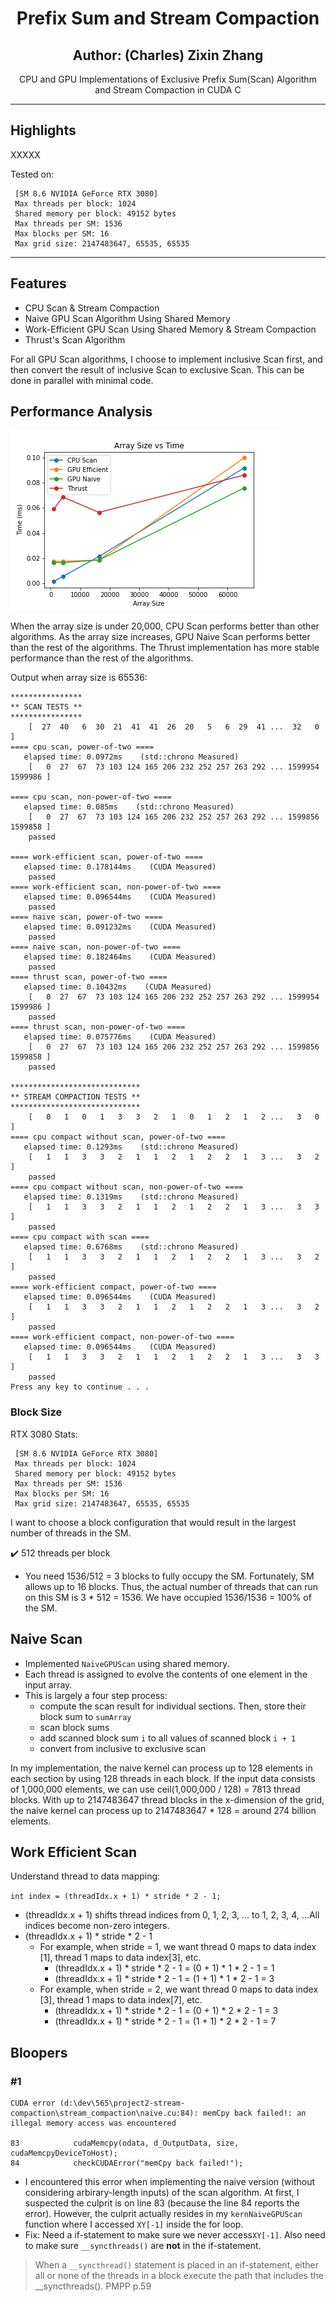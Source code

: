 <p align="center">
  <h1 align="center">Prefix Sum and Stream Compaction</h2>
  <h2 align="center">Author: (Charles) Zixin Zhang</h2>
  <p align="center">
    CPU and GPU Implementations of Exclusive Prefix Sum(Scan) Algorithm and Stream Compaction in CUDA C
  </p>
</p>

---
## Highlights

XXXXX



Tested on: 

```
 [SM 8.6 NVIDIA GeForce RTX 3080]
 Max threads per block: 1024
 Shared memory per block: 49152 bytes
 Max threads per SM: 1536
 Max blocks per SM: 16
 Max grid size: 2147483647, 65535, 65535
```

---

## Features

- CPU Scan & Stream Compaction
- Naive GPU Scan Algorithm Using Shared Memory
- Work-Efficient GPU Scan Using Shared Memory & Stream Compaction
- Thrust's Scan Algorithm

For all GPU Scan algorithms, I choose to implement inclusive Scan first, and then convert the result of inclusive Scan to exclusive Scan. This can be done in parallel with minimal code. 

## Performance Analysis

![scan](images/scan.png)

When the array size is under 20,000, CPU Scan performs better than other algorithms. As the array size increases, GPU Naive Scan performs better than the rest of the algorithms. The Thrust implementation has more stable performance than the rest of the algorithms. 

Output when array size is 65536:

```
****************
** SCAN TESTS **
****************
    [  27  40   6  30  21  41  41  26  20   5   6  29  41 ...  32   0 ]
==== cpu scan, power-of-two ====
   elapsed time: 0.0972ms    (std::chrono Measured)
    [   0  27  67  73 103 124 165 206 232 252 257 263 292 ... 1599954 1599986 ]

==== cpu scan, non-power-of-two ====
   elapsed time: 0.085ms    (std::chrono Measured)
    [   0  27  67  73 103 124 165 206 232 252 257 263 292 ... 1599856 1599858 ]
    passed

==== work-efficient scan, power-of-two ====
   elapsed time: 0.178144ms    (CUDA Measured)
    passed
==== work-efficient scan, non-power-of-two ====
   elapsed time: 0.096544ms    (CUDA Measured)
    passed
==== naive scan, power-of-two ====
   elapsed time: 0.091232ms    (CUDA Measured)
    passed
==== naive scan, non-power-of-two ====
   elapsed time: 0.182464ms    (CUDA Measured)
    passed
==== thrust scan, power-of-two ====
   elapsed time: 0.10432ms    (CUDA Measured)
    [   0  27  67  73 103 124 165 206 232 252 257 263 292 ... 1599954 1599986 ]
    passed
==== thrust scan, non-power-of-two ====
   elapsed time: 0.075776ms    (CUDA Measured)
    [   0  27  67  73 103 124 165 206 232 252 257 263 292 ... 1599856 1599858 ]
    passed

*****************************
** STREAM COMPACTION TESTS **
*****************************
    [   0   1   0   1   3   3   2   1   0   1   2   1   2 ...   3   0 ]
==== cpu compact without scan, power-of-two ====
   elapsed time: 0.1293ms    (std::chrono Measured)
    [   1   1   3   3   2   1   1   2   1   2   2   1   3 ...   3   2 ]
    passed
==== cpu compact without scan, non-power-of-two ====
   elapsed time: 0.1319ms    (std::chrono Measured)
    [   1   1   3   3   2   1   1   2   1   2   2   1   3 ...   3   3 ]
    passed
==== cpu compact with scan ====
   elapsed time: 0.6768ms    (std::chrono Measured)
    [   1   1   3   3   2   1   1   2   1   2   2   1   3 ...   3   2 ]
    passed
==== work-efficient compact, power-of-two ====
   elapsed time: 0.096544ms    (CUDA Measured)
    [   1   1   3   3   2   1   1   2   1   2   2   1   3 ...   3   2 ]
    passed
==== work-efficient compact, non-power-of-two ====
   elapsed time: 0.096544ms    (CUDA Measured)
    [   1   1   3   3   2   1   1   2   1   2   2   1   3 ...   3   3 ]
    passed
Press any key to continue . . .
```



### Block Size

RTX 3080 Stats: 

```
 [SM 8.6 NVIDIA GeForce RTX 3080]
 Max threads per block: 1024
 Shared memory per block: 49152 bytes
 Max threads per SM: 1536
 Max blocks per SM: 16
 Max grid size: 2147483647, 65535, 65535
```

I want to choose a block configuration that would result in the largest number of threads in the SM. 

:heavy_check_mark: 512 threads per block

- You need 1536/512 = 3 blocks to fully occupy the SM. Fortunately, SM allows up to 16 blocks. Thus, the actual number of threads that can run on this SM is 3  * 512 = 1536. We have occupied 1536/1536 = 100% of the SM. 

## Naive Scan 

- Implemented ```NaiveGPUScan``` using shared memory. 
- Each thread is assigned to evolve the contents of one element in the input array. 
- This is largely a four step process: 
  - compute the scan result for individual sections. Then, store their block sum to ```sumArray```
  - scan block sums
  - add scanned block sum ```i``` to all values of scanned block ```i + 1```
  - convert from inclusive to exclusive scan

In my implementation, the naive kernel can process up to 128 elements in each section by using 128 threads in each block. If the input data consists of 1,000,000 elements, we can use ceil(1,000,000  / 128) = 7813 thread blocks. With up to 2147483647 thread blocks in the x-dimension of the grid, the naive kernel can process up to 2147483647 * 128 = around 274 billion elements. 

## Work Efficient Scan

Understand thread to data mapping:

```int index = (threadIdx.x + 1) * stride * 2 - 1;```

- (threadIdx.x + 1) shifts thread indices from 0, 1, 2, 3, ... to 1, 2, 3, 4, ...All indices become non-zero integers. 
- (threadIdx.x + 1) * stride * 2 - 1
  - For example, when stride = 1, we want thread 0 maps to data index [1], thread 1 maps to data index[3], etc. 
    - (threadIdx.x + 1) * stride * 2 - 1 = (0 + 1) * 1 * 2 - 1 = 1
    - (threadIdx.x + 1) * stride * 2 - 1 = (1 + 1) * 1 * 2 - 1 = 3
  - For example, when stride = 2, we want thread 0 maps to data index [3], thread 1 maps to data index[7], etc. 
    - (threadIdx.x + 1) * stride * 2 - 1 = (0 + 1) * 2 * 2 - 1 = 3
    - (threadIdx.x + 1) * stride * 2 - 1 = (1 + 1) * 2 * 2 - 1 = 7



## Bloopers

### #1

```
CUDA error (d:\dev\565\project2-stream-compaction\stream_compaction\naive.cu:84): memCpy back failed!: an illegal memory access was encountered

83            cudaMemcpy(odata, d_OutputData, size, cudaMemcpyDeviceToHost);
84            checkCUDAError("memCpy back failed!");
```

- I encountered this error when implementing the naive version (without considering arbirary-length inputs) of the scan algorithm. At first, I suspected the culprit is on line 83 (because the line 84 reports the error). However, the culprit actually resides in my ```kernNaiveGPUScan``` function where I accessed ```XY[-1]``` inside the for loop. 
- Fix: Need a if-statement to make sure we never access```XY[-1]```. Also need to make sure ```__syncthreads()``` are **not** in the if-statement. 

> When a ```__syncthread()``` statement is placed in an if-statement, either all or none of the threads in a block execute the path that includes the __syncthreads(). PMPP p.59

